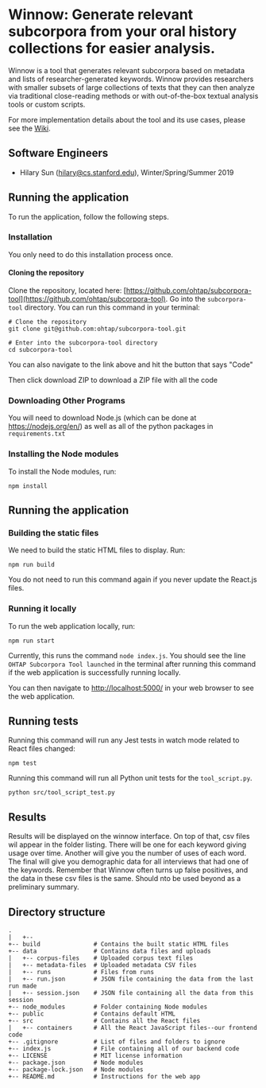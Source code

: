 # Winnow: Generate relevant subcorpora from your oral history collections for easier analysis.

Winnow is a tool that generates relevant subcorpora based on metadata and lists of researcher-generated keywords. Winnow provides researchers with smaller subsets of large collections of texts that they can then analyze via traditional close-reading methods or with out-of-the-box textual analysis tools or custom scripts.

For more implementation details about the tool and its use cases, please see the [Wiki](https://github.com/ohtap/subcorpora-tool/wiki).

## Software Engineers

* Hilary Sun (hilary@cs.stanford.edu), Winter/Spring/Summer 2019

## Running the application

To run the application, follow the following steps.

### Installation

You only need to do this installation process once.

#### Cloning the repository

Clone the repository, located here: [https://github.com/ohtap/subcorpora-tool](https://github.com/ohtap/subcorpora-tool).  Go into the `subcorpora-tool` directory. You can run this command in your terminal:

```
# Clone the repository
git clone git@github.com:ohtap/subcorpora-tool.git

# Enter into the subcorpora-tool directory
cd subcorpora-tool
```
You can also navigate to the link above and hit the button that says "Code"

Then click download ZIP to download a ZIP file with all the code

### Downloading Other Programs
You will need to download Node.js (which can be done at https://nodejs.org/en/) as well as all of the python packages in ```requirements.txt```

### Installing the Node modules

To install the Node modules, run:

```
npm install
```

## Running the application

### Building the static files

We need to build the static HTML files to display. Run:

```
npm run build
```

You do not need to run this command again if you never update the React.js files.

### Running it locally

To run the web application locally, run:

```
npm run start
```

Currently, this runs the command ```node index.js```. You should see the line `OHTAP Subcorpora Tool launched` in the terminal after running this command if the web application is successfully running locally.

You can then navigate to [http://localhost:5000/](http://localhost:5000/) in your web browser to see the web application.

## Running tests

Running this command will run any Jest tests in watch mode related to React files changed:

```
npm test
```

Running this command will run all Python unit tests for the `tool_script.py`.

```
python src/tool_script_test.py
```

## Results

Results will be displayed on the winnow interface. On top of that, csv files wil appear in the folder listing. There will be one for each keyword giving usage over time. Another will give you the number of uses of each word. The final will give you demographic data for all interviews that had one of the keywords. Remember that Winnow often turns up false positives, and the data in these csv files is the same. Should nto be used beyond as a preliminary summary. 

## Directory structure
```
.
|	+--
+-- build				# Contains the built static HTML files
+-- data 				# Contains data files and uploads
|	+-- corpus-files	# Uploaded corpus text files
|	+-- metadata-files	# Uploaded metadata CSV files
|	+-- runs			# Files from runs
|	+-- run.json 		# JSON file containing the data from the last run made
|	+-- session.json 	# JSON file containing all the data from this session
+-- node_modules		# Folder containing Node modules
+-- public				# Contains default HTML
+-- src 				# Contains all the React files
|	+-- containers		# All the React JavaScript files--our frontend code
+-- .gitignore			# List of files and folders to ignore
+-- index.js 			# File containing all of our backend code
+-- LICENSE				# MIT license information
+-- package.json 		# Node modules
+-- package-lock.json 	# Node modules
+-- README.md 			# Instructions for the web app
```
